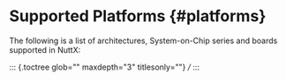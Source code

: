 Supported Platforms {#platforms}
===================

The following is a list of architectures, System-on-Chip series and
boards supported in NuttX:

::: {.toctree glob="" maxdepth="3" titlesonly=""}
*/*
:::
